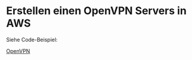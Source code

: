# Erstellen einen OpenVPN Servers in AWS

Siehe Code-Beispiel:

[OpenVPN](../beispiele/tag-2/03-openvpn)
